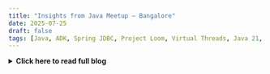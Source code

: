 ```yaml
---
title: "Insights from Java Meetup – Bangalore"
date: 2025-07-25
draft: false
tags: [Java, ADK, Spring JDBC, Project Loom, Virtual Threads, Java 21, Google Cloud, Developer Community, Meetup]
---
```


<details>
<summary><strong>Click here to read full blog</strong></summary>

<br>

# Java Meetup – Bangalore

Earlier this month, I had the opportunity to attend a vibrant **Java Meetup in Bangalore**, where developers, architects, and enthusiasts from across the region came together to share knowledge, innovations, and community spirit. The event was filled with powerful sessions, networking, and hands-on learning, offering valuable insights into modern Java development.

From cloud-native Java applications to concurrency patterns and Spring framework optimization, the topics covered were both **technically rich and practically applicable**. Here's a detailed glimpse into the key highlights from the event:

---

## Ashutosh S. Bhakare – Building Secure Apps on Google Cloud with ADK

Ashutosh delivered a crisp and practical workshop on **Google ADK (Application Development Kit)** using Java. Despite time constraints, he covered essential ADK components and walked participants through building a secure and scalable cloud-native application on **Google Cloud**.

His hands-on demos and clear explanations helped many developers understand how to integrate security into their Java apps using ADK.

---

## Sumanth K S – Modern Java: Best Practices and Evolving Features

Sumanth’s session was a walkthrough of **Java's recent features**, such as:

- `record` types  
- pattern matching (`instanceof`)  
- text blocks  
- string templates  
- sealed classes  

His focus on real-world examples made it easier to grasp **how these features improve code quality** and simplify development. The live coding was a great touch.

---

## Kapil Rijhwani – Project Loom & Virtual Threads

Kapil took us deep into **Project Loom** and its cornerstone: **Virtual Threads**.

From thread management to real-world concurrency patterns, he explained:

- Why traditional threads are resource-heavy  
- How Virtual Threads enable lightweight, scalable concurrency  
- Practical use cases and production-ready advice  

He balanced conceptual theory with strategies developers can start using immediately.

---

## Sathish Kumar Thiyagarajan – Real-World Spring JDBC (DIY Style)

Sathish brought strong energy with his session on **DIY Spring JDBC client** development.

He addressed two common pain points in using persistence frameworks and demonstrated how to:

- Cut through abstraction clutter  
- Solve real-world problems with a clean, maintainable JDBC approach  
- Achieve performance without complexity  

This session resonated well with developers looking for lightweight and flexible data access solutions.

---

## Key Takeaways

- Java’s new features significantly enhance clarity, maintainability, and development speed.
- Project Loom simplifies concurrency and improves application scalability.
- Spring’s extensibility allows developers to take more control over their codebase.
- Google ADK streamlines secure app development on the cloud using Java.

---

## Final Thoughts

This meetup highlighted how dynamic and forward-thinking the Java ecosystem continues to be. It was motivating to learn from seasoned professionals and connect with like-minded developers who are passionate about modern software development.

Events like this provide valuable insights, shared knowledge, and new perspectives that fuel continuous growth.

---

*Event Recap: Java Meetup, Bangalore – July 2025*

</details>
